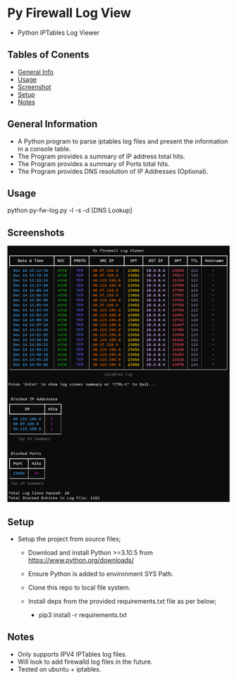 # Py Firewall Log View
- Python IPTables Log Viewer

## Tables of Conents

* [General Info](#general-information)
* [Usage](#usage)
* [Screenshot](#screenshot)
* [Setup](#setup)
* [Notes](#notes)

## General Information

- A Python program to parse iptables log files and present the information in a console table.
- The Program provides a summary of IP address total hits.
- The Program provides a summary of Ports total hits.
- The Program provides DNS resolution of IP Addresses (Optional).

## Usage

python py-fw-log.py -l <logfile> -s <LinesToShow> -d [DNS Lookup]

## Screenshots

![Example screenshot](./img/Screenshot.png)

## Setup

* Setup the project from source files;

    - Download and install Python >=3.10.5 from https://www.python.org/downloads/

    - Ensure Python is added to environment SYS Path.

    - Clone this repo to local file system.

    - Install deps from the provided requirements.txt file as per below;
 
        - pip3 install -r requirements.txt

## Notes

   - Only supports IPV4 IPTables log files.
   - Will look to add firewalld log files in the future.
   - Tested on ubuntu + iptables. 
